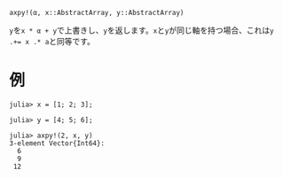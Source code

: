 ```
axpy!(α, x::AbstractArray, y::AbstractArray)
```

`y`を`x * α + y`で上書きし、`y`を返します。`x`と`y`が同じ軸を持つ場合、これは`y .+= x .* a`と同等です。

# 例

```jldoctest
julia> x = [1; 2; 3];

julia> y = [4; 5; 6];

julia> axpy!(2, x, y)
3-element Vector{Int64}:
  6
  9
 12
```
